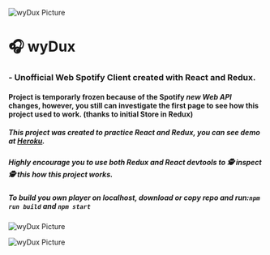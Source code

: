 ![wyDux Picture](https://dl.dropboxusercontent.com/s/6od4fj804npoyxc/2017-05-19_18-20-34.png?dl=0)
# 🎧 wyDux 
### - Unofficial Web Spotify Client created with React and Redux.


#### **Project is temporarly frozen** because of the Spotify *new Web API* changes, however, you still can investigate the first page to see how this project used to work. (thanks to initial Store in Redux)



##### This project was created to practice React and Redux, you can see demo at [Heroku](http://wydux.herokuapp.com).

##### Highly encourage you to use both Redux and React devtools to 🕵 inspect 🕵 this how this project works.

##### To build you own player on localhost, download or copy repo and run:`npm run build` and `npm start`





![wyDux Picture](https://dl.dropboxusercontent.com/s/n6e5wxxs275n5p6/2017-05-19_18-23-12.png?dl=0)



![wyDux Picture](https://dl.dropboxusercontent.com/s/6gj0eifdm20r7o6/2017-05-19_18-15-57.png?dl=0)



